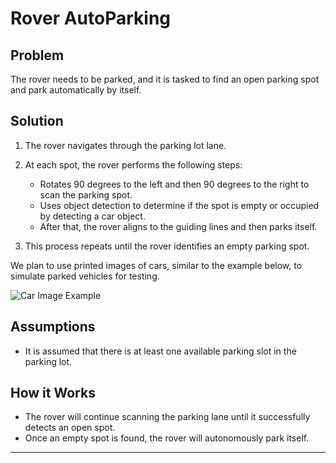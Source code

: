 # Rover AutoParking 

## Problem
The rover needs to be parked, and it is tasked to find an open parking spot and park automatically by itself.

## Solution
1. The rover navigates through the parking lot lane.
2. At each spot, the rover performs the following steps:
   - Rotates 90 degrees to the left and then 90 degrees to the right to scan the parking spot.
   - Uses object detection to determine if the spot is empty or occupied by detecting a car object.
   - After that, the rover aligns to the guiding lines and then parks itself.

3. This process repeats until the rover identifies an empty parking spot.

We plan to use printed images of cars, similar to the example below, to simulate parked vehicles for testing.

![Car Image Example](https://media.istockphoto.com/id/1145720458/photo/3d-illustration-of-generic-red-car-front-view.jpg?s=612x612&w=0&k=20&c=GeLrH7n-UMTX6l1ULskxQG9_6D_PTlW3m96RMAQzErU=
)

## Assumptions
- It is assumed that there is at least one available parking slot in the parking lot.

## How it Works
- The rover will continue scanning the parking lane until it successfully detects an open spot.
- Once an empty spot is found, the rover will autonomously park itself.

---
